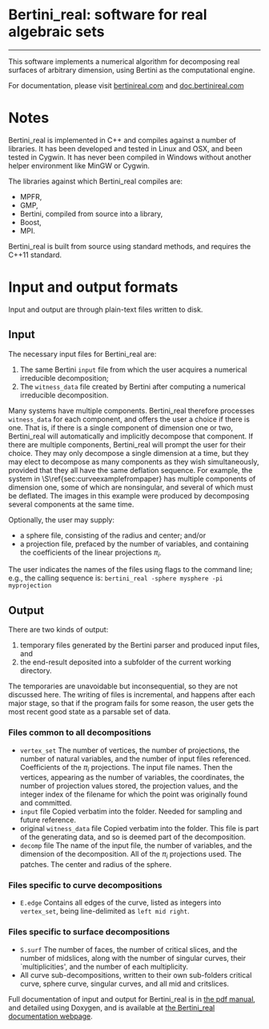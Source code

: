 # Bertini_real: software for real algebraic sets

---

This software implements a numerical algorithm for decomposing real surfaces of arbitrary dimension, using Bertini as the computational engine.  

For documentation, please visit [bertinireal.com](https://bertinireal.com) and [doc.bertinireal.com](https://doc.bertinireal.com)


# Notes

Bertini_real is implemented in C++ and compiles against a number of libraries.  It has been developed and tested in Linux and OSX, and been tested in Cygwin.  It has never been compiled in Windows without another helper environment like MinGW or Cygwin.

The libraries against which Bertini_real compiles are:
* MPFR,
* GMP,
* Bertini, compiled from source into a library,
* Boost,
* MPI.

Bertini_real is built from source using standard methods, and requires the C++11 standard.



# Input and output formats

Input and output are through plain-text files written to disk.

## Input

 The necessary input files for Bertini_real are:

1. The same Bertini `input` file from which the user acquires a numerical irreducible decomposition;
2. The `witness_data` file created by Bertini after computing a numerical irreducible decomposition.


Many systems have multiple components.  Bertini_real therefore processes `witness_data` for each component, and offers the user a choice if there is one.  That is, if there is a single component of dimension one or two, Bertini_real will automatically and implicitly decompose that component.  If there are multiple components, Bertini_real will prompt the user for their choice.  They may only decompose a single dimension at a time, but they may elect to decompose as many components as they wish simultaneously, provided that they all have the same deflation sequence.  For example, the system in \S\ref{sec:curveexamplefrompaper}  has multiple components of dimension one, some of which are nonsingular, and several of which must be deflated.  The images in this example were produced by decomposing several components at the same time.


Optionally, the user may supply:

* a sphere file, consisting of the radius and center; and/or
* a projection file, prefaced by the number of variables, and containing the coefficients of the linear projections $\pi_i$.

The user indicates the names of the files using flags to the command line; e.g., the calling sequence is:
```bertini_real -sphere mysphere -pi myprojection```


## Output

There are two kinds of output:

1. temporary files generated by the Bertini parser and produced input files, and
2. the end-result deposited into a subfolder of the current working directory.  

The temporaries are unavoidable but inconsequential, so they are not  discussed here.  The writing of files is incremental, and happens after each major stage, so that if the program fails for some reason, the user gets the most recent good state as a parsable set of data.

### Files common to all decompositions

* `vertex_set`
The number of vertices, the number of projections, the number of natural variables, and the number of input files referenced.
Coefficients of the $\pi_i$ projections.  The input file names.  Then the vertices, appearing as the number of variables, the coordinates, the number of projection values stored, the projection values, and the integer index of the filename for which the point was originally found and committed.
* `input` file
Copied verbatim into the folder.  Needed for sampling and future reference.
* original `witness_data` file
Copied verbatim into the folder.  This file is part of the generating data, and so is deemed part of the decomposition.
* `decomp` file
The name of the input file, the number of variables, and the dimension of the decomposition.  All of the $\pi_i$ projections used.  The patches.  The center and radius of the sphere.


### Files specific to curve decompositions


* `E.edge`
Contains all edges of the curve, listed as integers into `vertex_set`, being line-delimited as `left mid right`.


### Files specific to surface decompositions


* `S.surf`
The number of faces, the number of critical slices, and the number of midslices, along with the number of singular curves, their `multiplicities', and the number of each multiplicity.
* All curve sub-decompositions, written to their own sub-folders  critical curve, sphere curve, singular curves, and all mid and critslices.


Full documentation of input and output for Bertini_real is in [the pdf manual](https://bertinireal.com/resources/bertini_real_manual.pdf), and detailed using Doxygen, and is available at [the Bertini_real documentation webpage](https://doc.bertinireal.com).
